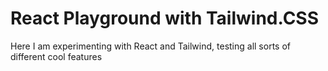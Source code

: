 # React Playground with Tailwind.CSS

Here I am experimenting with React and Tailwind, testing all sorts of different cool features
